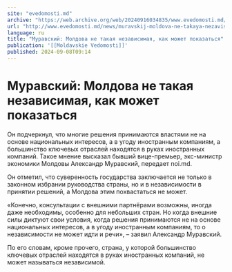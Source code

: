 ```yaml
---
site: "evedomosti.md"
archive: "https://web.archive.org/web/20240916034835/www.evedomosti.md/news/muravskij-moldova-ne-takaya-nezavisimaya-kak-mozhet-pokazats"
url: "http://www.evedomosti.md/news/muravskij-moldova-ne-takaya-nezavisimaya-kak-mozhet-pokazats"
language: ru
title: "Муравский: Молдова не такая независимая, как может показаться"
publication: '[[Moldavskie Vedomosti]]'
published: 2024-09-08T09:14
---
```


# Муравский: Молдова не такая независимая, как может показаться

Он подчеркнул, что многие решения принимаются властями не на основе национальных интересов, а в угоду иностранным компаниям, а большинство ключевых отраслей находятся в руках иностранных компаний. Такое мнение высказал бывший вице-премьер, экс-министр экономики Молдовы Александр Муравский, передает noi.md.

Он отметил, что суверенность государства заключается не только в законном избрании руководства страны, но и в независимости в принятии решений, а Молдова этим похвастаться не может.

«Конечно, консультации с внешними партнёрами возможны, иногда даже необходимы, особенно для небольших стран. Но когда внешние силы диктуют свои условия, когда решения принимаются не на основе национальных интересов, а в угоду иностранным компаниям, то о независимости не может идти и речи», – заявил Александр Муравский.

По его словам, кроме прочего, страна, у которой большинство ключевых отраслей находятся в руках иностранных компаний, не может называться независимой.